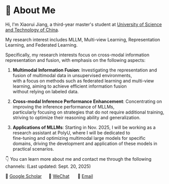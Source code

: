 # 👀 About Me

Hi, I'm Xiaorui Jiang, a third-year master's student at [University of Science and Technology of China](https://www.ustc.edu.cn/).

My research interest includes MLLM, Multi-view Learning, Representation Learning, and Federated Learning. 

[//]: # (I am currently seeking a PhD position and I hope to continue my research in the areas mentioned above.)
Specifically, my research interests focus on cross-modal information representation and fusion, with emphasis on the following aspects:

1. <b>Multimodal Information Fusion</b>: Investigating the representation and fusion of multimodal data in unsupervised environments, <br> with a focus on methods such as federated learning and multi-view learning, aiming to achieve efficient information fusion  <br> without relying on labeled data.

2. <b>Cross-modal Inference Performance Enhancement</b>: Concentrating on improving the inference performance of MLLMs,  <br> particularly focusing on strategies that do not require additional training, striving to optimize their reasoning ability and generalization.

3. <b>Applications of MLLMs</b>: Starting in Nov. 2025, I will be working as a research assistant at PolyU, where I will be dedicated to  <br> fine-tuning and optimizing multimodal large models for specific domains, driving the development and application of these models in <br> practical scenarios.


👇 You can learn more about me and contact me through the following channels: (Last updated: Sept. 20, 2025)


📖 [Google Scholar](https://scholar.google.com/citations?user=DAJ7HogAAAAJ&hl=zh-CN)      💬 <a href="./images/wechat.jpg" target="_blank">WeChat</a>        📧 <a href="mailto:xrjiang@mail.ustc.edu.cn">Email</a>


